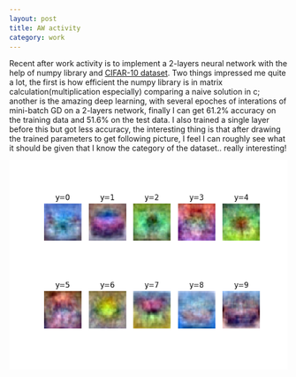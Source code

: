 ```yaml
---
layout: post
title: AW activity
category: work
---
```


Recent after work activity is to implement a 2-layers neural network with the help of numpy library and [CIFAR-10 dataset](https://www.cs.toronto.edu/~kriz/cifar.html). Two things impressed me quite a lot, the first is how efficient the numpy library is in matrix calculation(multiplication especially) comparing a naive solution in c; another is the amazing deep learning, with several epoches of interations of mini-batch GD on a 2-layers network, finally I can get 61.2% accuracy on the training data and 51.6% on the test data. I also trained a single layer before this but got less accuracy, the interesting thing is that after drawing the trained parameters to get following picture, I feel I can roughly see what it should be given that I know the category of the dataset.. really interesting!

![Parameters image](https://github.com/ao-song/ao-song.github.io/blob/gh-pages/docs/_posts/img/w.png?raw=true)
